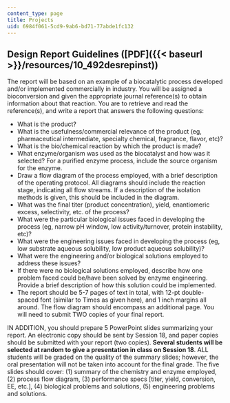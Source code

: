 ```yaml
---
content_type: page
title: Projects
uid: 6984f061-5cd9-9ab6-bd71-77abde1fc132
---
```


Design Report Guidelines ([PDF]({{< baseurl >}}/resources/10_492desrepinst))
----------------------------------------------------------------------------

The report will be based on an example of a biocatalytic process developed and/or implemented commercially in industry. You will be assigned a bioconversion and given the appropriate journal reference(s) to obtain information about that reaction. You are to retrieve and read the reference(s), and write a report that answers the following questions:

*   What is the product?
*   What is the usefulness/commercial relevance of the product (eg, pharmaceutical intermediate, specialty chemical, fragrance, flavor, etc)?
*   What is the bio/chemical reaction by which the product is made?
*   What enzyme/organism was used as the biocatalyst and how was it selected? For a purified enzyme process, include the source organism for the enzyme.
*   Draw a flow diagram of the process employed, with a brief description of the operating protocol. All diagrams should include the reaction stage, indicating all flow streams. If a description of the isolation methods is given, this should be included in the diagram.
*   What was the final titer (product concentration), yield, enantiomeric excess, selectivity, etc. of the process?
*   What were the particular biological issues faced in developing the process (eg, narrow pH window, low activity/turnover, protein instability, etc)?
*   What were the engineering issues faced in developing the process (eg, low substrate aqueous solubility, low product aqueous solubility)?
*   What were the engineering and/or biological solutions employed to address these issues?
*   If there were no biological solutions employed, describe how one problem faced could be/have been solved by enzyme engineering. Provide a brief description of how this solution could be implemented.
*   The report should be 5-7 pages of text in total, with 12-pt double-spaced font (similar to Times as given here), and 1 inch margins all around. The flow diagram should encompass an additional page. You will need to submit TWO copies of your final report.

IN ADDITION, you should prepare 5 PowerPoint slides summarizing your report. An electronic copy should be sent by Session 18, and paper copies should be submitted with your report (two copies). **Several students will be selected at random to give a presentation in class on Session 18**. ALL students will be graded on the quality of the summary slides; however, the oral presentation will not be taken into account for the final grade. The five slides should cover: (1) summary of the chemistry and enzyme employed, (2) process flow diagram, (3) performance specs \[titer, yield, conversion, EE, etc.\], (4) biological problems and solutions, (5) engineering problems and solutions.